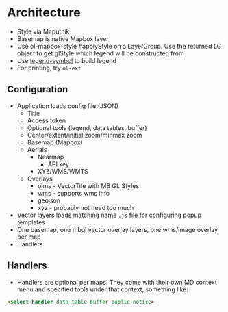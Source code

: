 # Architecture

- Style via Maputnik
- Basemap is native Mapbox layer
- Use ol-mapbox-style #applyStyle on a LayerGroup. Use the returned LG object to get glStyle which legend will be constructed from
- Use [legend-symbol](https://github.com/watergis/legend-symbol) to build legend
- For printing, try `ol-ext`

## Configuration

- Application loads config file (JSON)
  - Title
  - Access token
  - Optional tools (legend, data tables, buffer)
  - Center/extent/initial zoom/minmax zoom
  - Basemap (Mapbox)
  - Aerials
    - Nearmap
      - API key
    - XYZ/WMS/WMTS
  - Overlays
    - olms - VectorTile with MB GL Styles
    - wms - supports wms info
    - geojson
    - xyz - probably not need too much
- Vector layers loads matching name `.js` file for configuring popup templates
- One basemap, one mbgl vector overlay layers, one wms/image overlay per map
- Handlers

## Handlers

- Handlers are optional per maps. They come with their own MD context menu and specified tools under that context, something like:
```html
<select-handler data-table buffer public-notice>
```